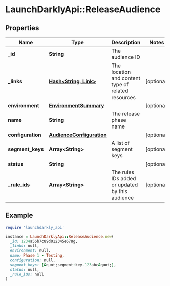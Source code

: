 # LaunchDarklyApi::ReleaseAudience

## Properties

| Name | Type | Description | Notes |
| ---- | ---- | ----------- | ----- |
| **_id** | **String** | The audience ID |  |
| **_links** | [**Hash&lt;String, Link&gt;**](Link.md) | The location and content type of related resources | [optional] |
| **environment** | [**EnvironmentSummary**](EnvironmentSummary.md) |  | [optional] |
| **name** | **String** | The release phase name |  |
| **configuration** | [**AudienceConfiguration**](AudienceConfiguration.md) |  | [optional] |
| **segment_keys** | **Array&lt;String&gt;** | A list of segment keys | [optional] |
| **status** | **String** |  | [optional] |
| **_rule_ids** | **Array&lt;String&gt;** | The rules IDs added or updated by this audience | [optional] |

## Example

```ruby
require 'launchdarkly_api'

instance = LaunchDarklyApi::ReleaseAudience.new(
  _id: 1234a56b7c89d012345e678g,
  _links: null,
  environment: null,
  name: Phase 1 - Testing,
  configuration: null,
  segment_keys: [&quot;segment-key-123abc&quot;],
  status: null,
  _rule_ids: null
)
```

